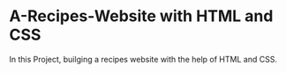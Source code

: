 # A-Recipes-Website with HTML and CSS

In this Project, builging a recipes website with the help of HTML and CSS.

